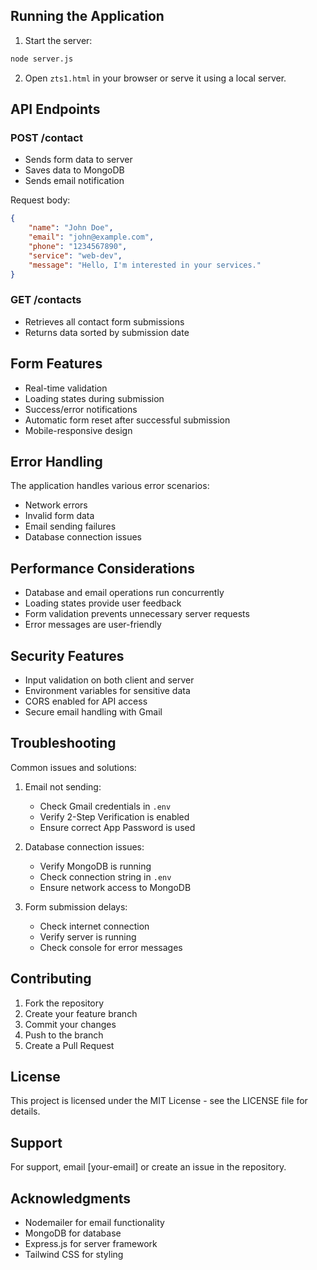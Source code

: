 ## Running the Application

1. Start the server:
```bash
node server.js
```

2. Open `zts1.html` in your browser or serve it using a local server.

## API Endpoints

### POST /contact
- Sends form data to server
- Saves data to MongoDB
- Sends email notification

Request body:
```json
{
    "name": "John Doe",
    "email": "john@example.com",
    "phone": "1234567890",
    "service": "web-dev",
    "message": "Hello, I'm interested in your services."
}
```

### GET /contacts
- Retrieves all contact form submissions
- Returns data sorted by submission date

## Form Features

- Real-time validation
- Loading states during submission
- Success/error notifications
- Automatic form reset after successful submission
- Mobile-responsive design

## Error Handling

The application handles various error scenarios:
- Network errors
- Invalid form data
- Email sending failures
- Database connection issues

## Performance Considerations

- Database and email operations run concurrently
- Loading states provide user feedback
- Form validation prevents unnecessary server requests
- Error messages are user-friendly

## Security Features

- Input validation on both client and server
- Environment variables for sensitive data
- CORS enabled for API access
- Secure email handling with Gmail

## Troubleshooting

Common issues and solutions:

1. Email not sending:
   - Check Gmail credentials in `.env`
   - Verify 2-Step Verification is enabled
   - Ensure correct App Password is used

2. Database connection issues:
   - Verify MongoDB is running
   - Check connection string in `.env`
   - Ensure network access to MongoDB

3. Form submission delays:
   - Check internet connection
   - Verify server is running
   - Check console for error messages

## Contributing

1. Fork the repository
2. Create your feature branch
3. Commit your changes
4. Push to the branch
5. Create a Pull Request

## License

This project is licensed under the MIT License - see the LICENSE file for details.

## Support

For support, email [your-email] or create an issue in the repository.

## Acknowledgments

- Nodemailer for email functionality
- MongoDB for database
- Express.js for server framework
- Tailwind CSS for styling
